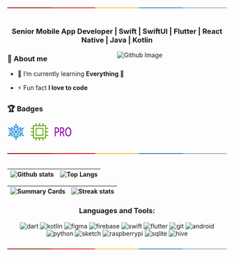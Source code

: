[![-----------------------------------------------------](https://raw.githubusercontent.com/fcsouza/fcsouza/master/.github/colored.png)](#installation)
&nbsp;

<!-- <h1 align="center"> Hello there! <img src="https://i.redd.it/26s9eejm8vz51.png" width="60px"></h1> -->
<h3 align="center">Senior Mobile App Developer | Swift | SwiftUI | Flutter | React Native | Java | Kotlin</h3>
<div align="center">
<!-- <a href="https://www.instagram.com/williambfenlon0406" target="_blank"><img alt="All rights reserved to u/CelerSoloSpieler @ Reddit"src="https://img.shields.io/badge/-Instagram-%23E4405F?style=for-the-badge&logo=instagram&logoColor=white" target="_blank" /></a> -->
<!-- <a href = "mailto:moonshine.contact.us@gmail.com"><img src="https://img.shields.io/badge/Gmail-D14836?style=for-the-badge&logo=gmail&logoColor=white" target="_blank" /></a> -->
<!-- <a href="https://www.linkedin.com/in/william-fenlon-mobiledev/" target="_blank"><img src="https://img.shields.io/badge/-LinkedIn-%230077B5?style=for-the-badge&logo=linkedin&logoColor=white" target="_blank" /></a> -->
</div>

<img width="50%" align="right" alt="Github Image" src="https://raw.githubusercontent.com/onimur/.github/master/.resources/git-header.svg" />

<h3> 🧑 About me </h3>

<!-- - 🔭 I’m currently working on [InstaPyBot](https://github.com/craniatech2021/) -->
                    
- 🌱 I’m currently learning **Everything 🤣**

<!-- - 👨‍💻 All of my projects are available at [https://github.com/craniatech2021/](https://github.com/craniatech2021/) -->

<!-- - 📄 Know about my experiences [https://www.linkedin.com/in/](https://www.linkedin.com/in/) -->

- ⚡ Fun fact **I love to code**

<h3> 🏆 Badges </h3>

<a href='https://archiveprogram.github.com/'><img src='https://raw.githubusercontent.com/acervenky/animated-github-badges/master/assets/acbadge.gif' width='40' height='40'></a> <a href='https://docs.github.com/en/developers'><img src='https://raw.githubusercontent.com/acervenky/animated-github-badges/master/assets/devbadge.gif' width='40' height='40'></a> <a href='https://github.com/pricing'><img src='https://raw.githubusercontent.com/acervenky/animated-github-badges/master/assets/pro.gif' width='40' height='40'></a>

[![-----------------------------------------------------](https://raw.githubusercontent.com/fcsouza/fcsouza/master/.github/colored.png)](#installation)
&nbsp;
<!-- <p align="center"><img alt="All rights reserved to GameStop: Rise of the Players (https://www.behance.net/gallery/143584307/GameStop-Rise-of-the-Players)" src="https://mir-s3-cdn-cf.behance.net/project_modules/1400_opt_1/7ee23b143584307.627d1059832ae.gif" width="50%" </p> -->

| ![Github stats](https://github-readme-stats-p1rh.vercel.app/api?username=mslsoftech&show_icons=true&theme=github_dark&include_all_commits=true&count_private=true) | ![Top Langs](https://github-readme-stats-p1rh.vercel.app/api/top-langs/?username=mslsoftech&layout=pie&langs_count=5&theme=github_dark) | 
| :-: | :-: |

| ![Summary Cards](https://github-profile-summary-cards.vercel.app/api/cards/profile-details?username=mslsoftech&theme=github_dark) | ![Streak stats](https://github-readme-streak-stats.herokuapp.com/?user=mslsoftech&theme=github_dark&hide_format=j%20M%5B%20Y%5D&fire=DD0000&ring=52DD81&dates=52DD81&stroke=ABCFDD) |
| :-: | :-: |

<h3 align="center">Languages and Tools:</h3> 

<p align="center"><img src="https://www.vectorlogo.zone/logos/dartlang/dartlang-icon.svg" alt="dart" width="30" height="30"/> <img src="https://www.vectorlogo.zone/logos/kotlinlang/kotlinlang-icon.svg" alt="kotlin" width="30" height="30"/> <img src="https://www.vectorlogo.zone/logos/figma/figma-icon.svg" alt="figma" width="30" height="30"/> <img src="https://www.vectorlogo.zone/logos/firebase/firebase-icon.svg" alt="firebase" width="30" height="30"/> <img src="https://www.vectorlogo.zone/logos/swift/swift-icon.svg" alt="swift" width="30" height="30"/> <img src="https://www.vectorlogo.zone/logos/flutterio/flutterio-icon.svg" alt="flutter" width="30" height="30"/> <img src="https://www.vectorlogo.zone/logos/git-scm/git-scm-icon.svg" alt="git" width="30" height="30"/> <img src="https://www.vectorlogo.zone/logos/android/android-official.svg" alt="android" width="30" height="30"/> <img src="https://www.vectorlogo.zone/logos/python/python-icon.svg" alt="python" width="30" height="30"/> <img src="https://www.vectorlogo.zone/logos/sketchapp/sketchapp-icon.svg" alt="sketch" width="30" height="30"/> <img src="https://www.vectorlogo.zone/logos/raspberrypi/raspberrypi-icon.svg" alt="raspberrypi" width="30" height="30"/> <img src="https://www.vectorlogo.zone/logos/sqlite/sqlite-icon.svg" alt="sqlite" width="30" height="30"/> <img src="https://www.vectorlogo.zone/logos/hive/hive-icon.svg" alt="hive" width="30" height="30"/></p>

<!-- <div style="display: inline_block" align="center">
  <h3 align="center">Learning Skills</h3>  
  <img align="center" alt="html icon" height="30" width="40" src="https://raw.githubusercontent.com/devicons/devicon/master/icons/html5/html5-original.svg" />
  <img align="center" alt="css icon" height="30" width="40" src="https://raw.githubusercontent.com/devicons/devicon/master/icons/css3/css3-original.svg" /> 
  <img align="center" alt="js icon" height="30" width="40" src="https://raw.githubusercontent.com/devicons/devicon/master/icons/javascript/javascript-plain.svg" />
  <img align="center" alt="bootstrap icon" height="30" width="40" src="https://github.com/devicons/devicon/blob/master/icons/bootstrap/bootstrap-original.svg" />
  <img align="center" alt="sass icon" height="30" width="40" src="https://github.com/devicons/devicon/blob/master/icons/sass/sass-original.svg" />
  <img align="center" alt="vue icon" height="30" width="40" src="https://raw.githubusercontent.com/devicons/devicon/master/icons/vuejs/vuejs-original.svg" />
  <img align="center" alt="ts icon" height="30" width="40" src="https://raw.githubusercontent.com/devicons/devicon/master/icons/typescript/typescript-plain.svg" />
  <img align="center" alt="react icon" height="30" width="40" src="https://raw.githubusercontent.com/devicons/devicon/master/icons/react/react-original.svg" />  
  <img align="center" alt="tailwindcss icon" height="30" width="40" src="https://github.com/devicons/devicon/blob/master/icons/tailwindcss/tailwindcss-plain.svg" />
  <img align="center" alt="nodeJS icon" height="30" width="40" src="https://github.com/devicons/devicon/blob/master/icons/nodejs/nodejs-original.svg" />
  <img align="center" alt="express icon" height="30" width="40" src="https://github.com/devicons/devicon/blob/master/icons/express/express-original.svg" />
  <img align="center" alt="mysql icon" height="30" width="40" src="https://github.com/devicons/devicon/blob/master/icons/mysql/mysql-original.svg" />
  <img align="center" alt="mongoDB icon" height="30" width="40" src="https://github.com/devicons/devicon/blob/master/icons/mongodb/mongodb-original.svg" />
  <img align="center" alt="outsystems icon" height="30" width="30" src="https://cdn.dribbble.com/users/1169868/avatars/normal/e546fafff6f48ae43bdbc25ab2460fcb.png?1475594720" />  
</div> -->

[![-----------------------------------------------------](https://raw.githubusercontent.com/fcsouza/fcsouza/master/.github/colored.png)](#installation)
<!-- ![Snake animation](https://github.com/rodhis/rodhis/blob/output/github-contribution-grid-snake.svg) -->
<!-- ![meconmtra](https://user-images.githubusercontent.com/97806657/150201581-ff69f5cb-c538-4baf-b80c-dac4da3320bd.gif) -->
